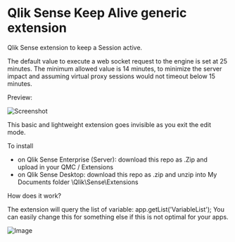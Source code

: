 # Qlik Sense Keep Alive generic extension

Qlik Sense extension to keep a Session active.

The default value to execute a web socket request to the engine is set at 25 minutes.
The minimum allowed value is 14 minutes, to minimize the server impact and assuming virtual proxy sessions would not timeout below 15 minutes.

Preview:

![Screenshot](https://user-images.githubusercontent.com/9445066/105615317-e6febe00-5dcf-11eb-88a6-d91e2d50732d.gif "screenshot")

This basic and lightweight extension goes invisible as you exit the edit mode.

To install 
 * on Qlik Sense Enterprise (Server): download this repo as .Zip and upload in your QMC / Extensions
 * on Qlik Sense Desktop: download this repo as .zip and unzip into My Documents folder \Qlik\Sense\Extensions
 
How does it work?

The extension will query the list of variable: app.getList('VariableList');
You can easily change this for something else if this is not optimal for your apps.


![Image](https://user-images.githubusercontent.com/9445066/105615451-12ce7380-5dd1-11eb-894d-fdb2b84ecef8.gif)
